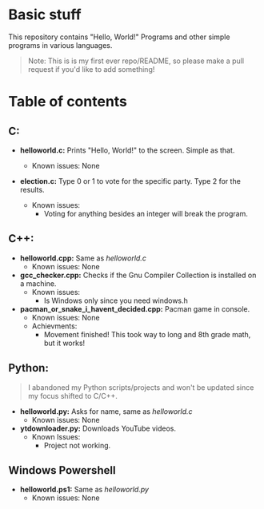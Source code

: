 # Basic stuff
This repository contains "Hello, World!" Programs and other simple programs in various languages.

> Note: This is is my first ever repo/README, so please make a pull request if you'd like to add something!

# Table of contents
## C:
* **helloworld.c:** Prints "Hello, World!" to the screen. Simple as that.
    * Known issues: None

* **election.c:** Type 0 or 1 to vote for the specific party. Type 2 for the results.
    * Known issues:
        * Voting for anything besides an integer will break the program.
## C++:
* **helloworld.cpp:** Same as *helloworld.c*
    * Known issues: None
* **gcc_checker.cpp:** Checks if the Gnu Compiler Collection is installed on a machine.
    * Known issues:
        * Is Windows only since you need windows.h
* **pacman_or_snake_i_havent_decided.cpp:** Pacman game in console.
    * Known issues: None
    * Achievments:
      * Movement finished! This took way to long and 8th grade math, but it works!


## Python:
> I abandoned my Python scripts/projects and won't be updated since my focus shifted to C/C++.
* **helloworld.py:** Asks for name, same as *helloworld.c*
    * Known issues: None
* **ytdownloader.py:** Downloads YouTube videos.
    * Known Issues:
        * Project not working.
    

## Windows Powershell
* **helloworld.ps1:** Same as *helloworld.py*
    * Known issues: None
